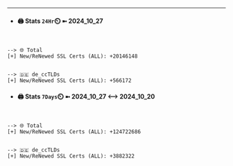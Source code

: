 

---
- #### 🖨️ **Stats** `24Hr`⏲️ ➼ 2024_10_27
```console


--> 🌐 Total
[+] New/ReNewed SSL Certs (ALL): +20146148


--> 🇩🇪 de_ccTLDs
[+] New/ReNewed SSL Certs (ALL): +566172

```

- #### 🖨️ **Stats** `7Days`⏲️ ➼ 2024_10_27 <--> 2024_10_20
```console


--> 🌐 Total
[+] New/ReNewed SSL Certs (ALL): +124722686


--> 🇩🇪 de_ccTLDs
[+] New/ReNewed SSL Certs (ALL): +3882322

```

